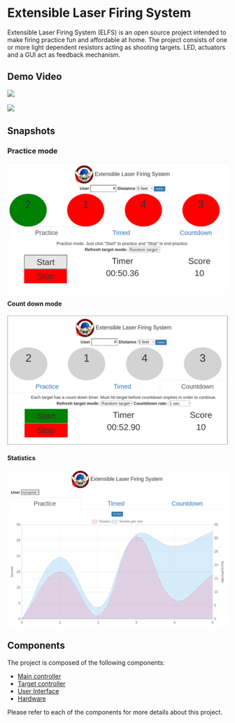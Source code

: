 # Extensible Laser Firing System

Extensible Laser Firing System (ELFS) is an open source project intended to make firing practice fun and affordable at home. The project consists of one or more light dependent resistors acting as shooting targets. LED, actuators and a GUI act as feedback mechanism.

## Demo Video

[![](http://img.youtube.com/vi/4uz0w_4gueM/0.jpg)](http://www.youtube.com/watch?v=4uz0w_4gueM "ELFS Demo")

[![](http://img.youtube.com/vi/EBV3wpJPLE4/0.jpg)](http://www.youtube.com/watch?v=EBV3wpJPLE4 "ELFS demo")



## Snapshots

### Practice mode

![Practice mode](docs/png/practice.png)

#### Count down mode

![](docs/png/countdown.png)



#### Statistics

![](docs/png/stats.png)

## Components

The project is composed of the following components:

* [Main controller](firmware/main-controller/README.md)
* [Target controller](firmware/target-controller/README.md)
* [User Interface](software/README.md)
* [Hardware](hardware/README.md)

Please refer to each of the components for more details about this project.
